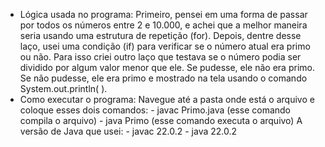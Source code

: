 - Lógica usada no programa: 
  Primeiro, pensei em uma forma de passar por todos os números entre 2 e 10.000, e achei que a melhor maneira seria usando uma estrutura de repetição (for). Depois, dentre desse laço, usei uma condição (if) para verificar se o número atual era primo ou não. Para isso criei outro laço que testava se o número podia ser dividido por algum valor menor que ele. Se pudesse, ele não era primo. Se não pudesse, ele era primo e mostrado na tela usando o comando System.out.println( ). 
- Como executar o programa: 
  Navegue até a pasta onde está o arquivo e coloque esses dois comandos: 
      - javac Primo.java (esse comando compila o arquivo)
      - java Primo (esse comando executa o arquivo)
  A versão de Java que usei:
      - javac 22.0.2
      - java 22.0.2
